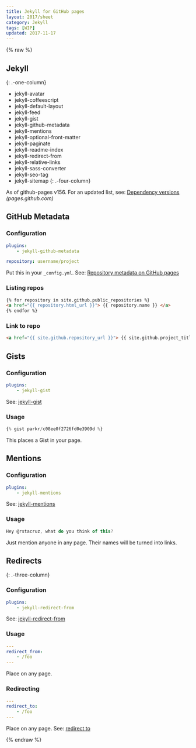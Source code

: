 ```yaml
---
title: Jekyll for GitHub pages
layout: 2017/sheet
category: Jekyll
tags: [WIP]
updated: 2017-11-17
---
```


{% raw %}

## Jekyll

{: .-one-column}

-   jekyll-avatar
-   jekyll-coffeescript
-   jekyll-default-layout
-   jekyll-feed
-   jekyll-gist
-   jekyll-github-metadata
-   jekyll-mentions
-   jekyll-optional-front-matter
-   jekyll-paginate
-   jekyll-readme-index
-   jekyll-redirect-from
-   jekyll-relative-links
-   jekyll-sass-converter
-   jekyll-seo-tag
-   jekyll-sitemap
    {: .-four-column}

As of github-pages v156. For an updated list, see: [Dependency versions](https://pages.github.com/versions/) _(pages.github.com)_

## GitHub Metadata

### Configuration

```yaml
plugins:
    - jekyll-github-metadata

repository: username/project
```

Put this in your `_config.yml`.
See: [Repository metadata on GitHub pages](https://help.github.com/articles/repository-metadata-on-github-pages/)

### Listing repos

```html
{% for repository in site.github.public_repositories %}
<a href="{{ repository.html_url }}"> {{ repository.name }} </a>
{% endfor %}
```

### Link to repo

```html
<a href="{{ site.github.repository_url }}"> {{ site.github.project_title }} </a>
```

## Gists

### Configuration

```yaml
plugins:
    - jekyll-gist
```

See: [jekyll-gist](https://github.com/jekyll/jekyll-gist)

### Usage

```js
{% gist parkr/c08ee0f2726fd0e3909d %}
```

This places a Gist in your page.

## Mentions

### Configuration

```yaml
plugins:
    - jekyll-mentions
```

See: [jekyll-mentions](https://github.com/jekyll/jekyll-mentions)

### Usage

```js
Hey @rstacruz, what do you think of this?
```

Just mention anyone in any page. Their names will be turned into links.

## Redirects

{: .-three-column}

### Configuration

```yaml
plugins:
    - jekyll-redirect-from
```

See: [jekyll-redirect-from](https://rubygems.org/gems/jekyll-redirect-from)

### Usage

```yaml
---
redirect_from:
    - /foo
---
```

Place on any page.

### Redirecting

```yaml
---
redirect_to:
    - /foo
---
```

Place on any page.
See: [redirect to](https://github.com/jekyll/jekyll-redirect-from#redirect-to)

{% endraw %}
